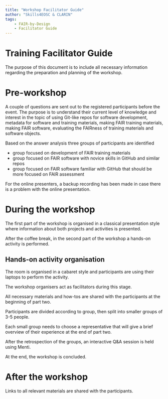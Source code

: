 ```yaml
---
title: "Workshop Facilitator Guide"
author: "Skills4EOSC & CLARIN"
tags: 
    - FAIR-by-Design
    - Facilitator Guide
---
```


# Training Facilitator Guide

The purpose of this document is to include all necessary information regarding the preparation and planning of the workshop.

# Pre-workshop

A couple of questions are sent out to the registered participants before the event. The purpose is to understand their current level of knowledge and interest in the topic of using Git-like repos for software development, metadata for software and training materials, making FAIR training materials, making FAIR software, evaluating the FAIRness of training materials and software objects.

Based on the answer analysis three groups of participants are identified
- group focused on development of FAIR training materials
- group focused on FAIR software with novice skills in GitHub and similar repos
- group focused on FAIR software familiar with GitHub that should be more focused on FAIR assessment

For the online presenters, a backup recording has been made in case there is a problem with the online presentation.

# During the workshop

The first part of the workshop is organised in a classical presentation style where information about both projects and activities is presented.

After the coffee break, in the second part of the workshop a hands-on activity is performed.

## Hands-on activity organisation 

The room is organised in a cabaret style and participants are using their laptops to perform the activity.

The workshop organisers act as facilitators during this stage.

All necessary materials and how-tos are shared with the participants at the beginning of part two.

Participants are divided according to group, then split into smaller groups of 3-5 people.

Each small group needs to choose a representative that will give a brief overview of their experience at the end of part two.

After the retrospection of the groups, an interactive Q&A session is held using Menti.

At the end, the workshop is concluded.

# After the workshop

Links to all relevant materials are shared with the participants.